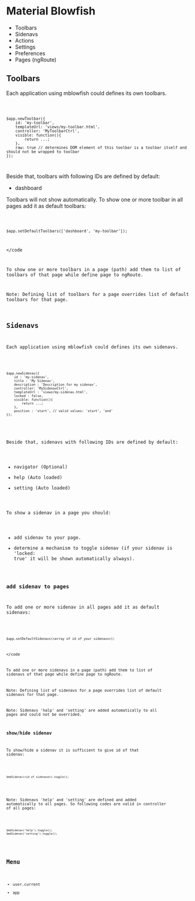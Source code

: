 # Material Blowfish

- Toolbars
- Sidenavs
- Actions
- Settings
- Preferences
- Pages (ngRoute)


## Toolbars

Each application using mblowfish could defines its own toolbars.

<code>

	$app.newToolbar({
		id: 'my-toolbar',
		templateUrl: 'views/my-toolbar.html',
		controller: 'MyToolbarCtrl',
		visible: function(){
			return ...;
		},
		raw: true // determines DOM element of this toolbar is a toolbar itself and should not be wrapped to toolbar
	});
	
</code>

Beside that, toolbars with following IDs are defined by default:

- dashboard

Toolbars will not show automatically.
To show one or more toolbar in all pages add it as default toolbars:

<code>

	$app.setDefaultToolbars(['dashboard', 'my-toolbar']);
	
</code

To show one or more toolbars in a page (path) add them to list of toolbars of that 
page while define page to ngRoute.

Note: Defining list of toolbars for a page overrides list of default toolbars for that page.


## Sidenavs

Each application using mblowfish could defines its own sidenavs.

<code>

	$app.newSidenav({
		id : 'my-sidenav',
		title : 'My Sidenav',
		description : 'Description for my sidenav',
		controller: 'MySidenavCtrl',
		templateUrl : 'views/my-sidenav.html',
		locked : false,
		visible: function(){
			return ...;
		},
		position : 'start', // valid values: 'start', 'end'
	});
	
</code>

Beside that, sidenavs with following IDs are defined by default:

- navigator (Optional)
- help (Auto loaded)
- setting (Auto loaded)

To show a sidenav in a page you should:

- add sidenav to your page.
- determine a mechanism to toggle sidenav (if your sidenav is 'locked: true' it will be shown automatically always).

### add sidenav to pages

To add one or more sidenav in all pages add it as default sidenavs:

<code>

	$app.setDefaultSidenavs(<array of id of your sidenavs>);
	
</code

To add one or more sidenavs in a page (path) add them to list of sidenavs of that 
page while define page to ngRoute.

Note: Defining list of sidenavs for a page overrides list of default sidenavs for that page.

Note: Sidenavs 'halp' and 'setting' are added automatically to all pages and could not be overrided.

### show/hide sidenav

To show/hide a sidenav it is sufficient to give id of that sidenav:

<code>

	$mdSidenav(<id of sidenave>).toggle();

</code>

Note: Sidenavs 'help' and 'setting' are defined and added automatically to all pages.
So following codes are valid in controller of all pages:

<code>

	$mdSidenav('help').toggle();
	$mdSidenav('setting').toggle();

</code>

## Menu

- user.current
- app




